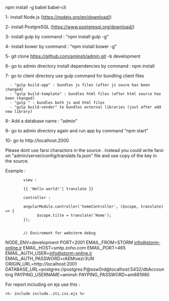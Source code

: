 npm install -g babel babel-cli

1- install Node.js (https://nodejs.org/en/download/)

2- install PostgreSQL  (https://www.postgresql.org/download/)

3- install gulp by command : "npm install gulp -g"

4- install bower by command : "npm install bower -g"

5- git clone https://github.com/aminsh/admin.git -b development

6- go to admin directory install dependencies by command : npm install

7- go to client directory use gulp command for bundling client files
      
      - "gulp build-app" : bundles js files (after js soure has been changed)
      - "gulp build-template" : bundles html files (after html source has been changed)
      - "gulp " : bundles both js and html files
      - "gulp build-vendor" to bundles external libraries (just after add new library)
      
 8- Add a database name : "admin"
      
 9- go to admin directory again and run app by command "npm start"
 
 10- go to http://localhost:2000
 
 
 Please dont use farsi charactors in the source . 
 instead you could write farsi on "admin/server/config/translate.fa.json" file 
 and use copy of the key in the source.
 
 Example : 
            
            view : 
            
            {{ 'Hello world!'| translate }}
            
            controller : 
            
            angularModule.controller('homeController', ($scope, translate) => {
                  $scope.tilte = translate('Home');
            });


            // Enviroment for webstorm debug
NODE_ENV=development
PORT=2001
EMAIL_FROM=STORM <info@storm-online.ir>
EMAIL_HOST=smtp.zoho.com
EMAIL_PORT=465
EMAIL_AUTH_USER=info@storm-online.ir
EMAIL_AUTH_PASSWORD=rAEMtxezr3UN
ORIGIN_URL=http://localhost:2001
DATABASE_URL=postgres://postgres:P@ssw0rd@localhost:5432/dbAccounting
PAYPING_USERNAME=aminsh
PAYPING_PASSWORD=am681980


For report including on ejs use this :

    <%- include include..sti.css.ejs %>
